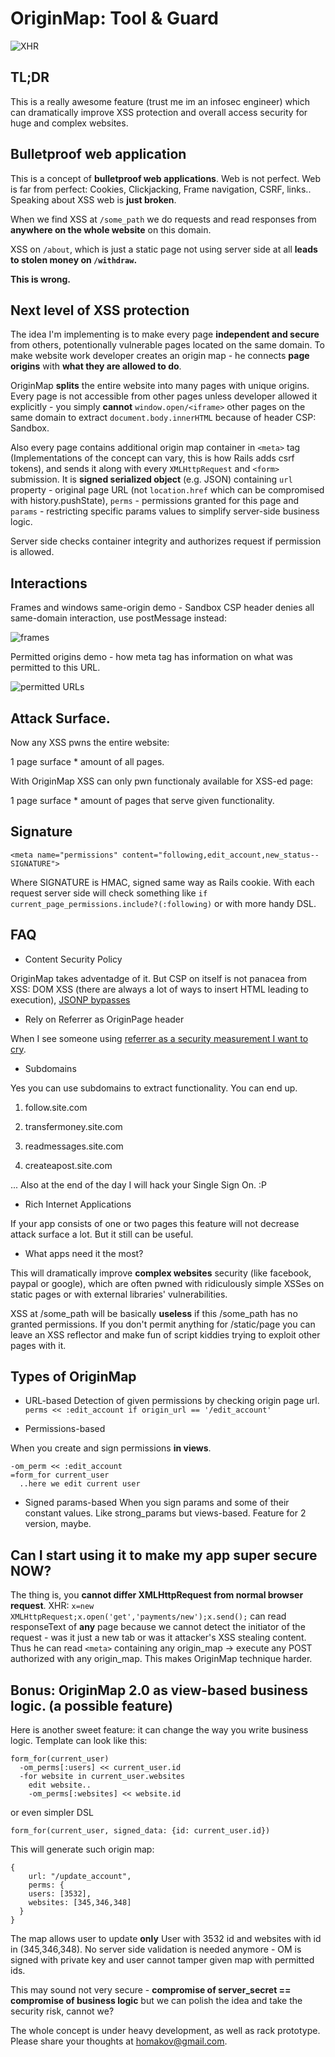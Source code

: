 # OriginMap: Tool & Guard

![XHR](http://f.cl.ly/items/0y3n0a3C261X2Y3X1V2q/demo%20\(1\).png)

## TL;DR
This is a really awesome feature (trust me im an infosec engineer) which can dramatically improve XSS protection and overall access security for huge and complex websites. 

## Bulletproof web application
This is a concept of **bulletproof web applications**. Web is not perfect. Web is far from perfect: Cookies, Clickjacking, Frame navigation, CSRF,  links..
Speaking about XSS web is **just broken**.

When we find XSS at `/some_path` we do requests and read responses from **anywhere on the whole website** on this domain. 

XSS on `/about`, which is just a static page not using server side at all **leads to stolen money on `/withdraw`.**

**This is wrong.**
## Next level of XSS protection
The idea I'm implementing is to make every page **independent and secure** from others, potentionally vulnerable pages located on the same domain. To make website work developer creates an origin map - he connects **page origins** with **what they are allowed to do**. 

OriginMap **splits** the entire website into many pages with unique origins. Every page is not accessible from other pages unless developer allowed it explicitly - you simply **cannot** `window.open/<iframe>` other pages on the same domain to extract `document.body.innerHTML` because of header CSP: Sandbox.

Also every page contains additional origin map container in `<meta>` tag (Implementations of the concept can vary, this is how Rails adds csrf tokens), and sends it along with every `XMLHttpRequest` and `<form>` submission. It is **signed serialized object** (e.g. JSON)  containing `url` property - original page URL (not `location.href` which can be compromised with history.pushState), `perms` - permissions granted for this page and `params` - restricting specific params values to simplify server-side business logic. 

Server side checks container integrity and authorizes request if permission is allowed.

## Interactions

Frames and windows same-origin demo - Sandbox CSP header denies all same-domain interaction, use postMessage instead:

![frames](http://f.cl.ly/items/3i152w2l243d2W1r0K3P/sameorig.png)

Permitted origins demo - how meta tag has information on what was permitted to this URL.

![permitted URLs](http://f.cl.ly/items/2s2B060O1d0N1D3b0U1B/somthn%20\(1\).png)

## Attack Surface.
Now any XSS pwns the entire website:

1 page surface * amount of all pages.

With OriginMap XSS can only pwn functionaly available for XSS-ed page: 

1 page surface * amount of pages that serve given functionality.

## Signature
```
<meta name="permissions" content="following,edit_account,new_status--SIGNATURE">
```
Where SIGNATURE is HMAC, signed same way as Rails cookie.
With each request server side will check something like `if current_page_permissions.include?(:following)` or with more handy DSL.


## FAQ
* Content Security Policy

OriginMap takes adventadge of it. But CSP on itself is not panacea from XSS: DOM XSS (there are always a lot of ways to insert HTML leading to execution), [JSONP bypasses](http://homakov.blogspot.com/2013/02/are-you-sure-you-use-jsonp-properly.html)

* Rely on Referrer as OriginPage header

When I see someone using [referrer as a security measurement I want to cry](http://homakov.blogspot.com/2012/04/playing-with-referer-origin-disquscom.html).

* Subdomains

Yes you can use subdomains to extract functionality. You can end up.

1) follow.site.com

2) transfermoney.site.com

3) readmessages.site.com

4) createapost.site.com

... Also at the end of the day I will hack your Single Sign On. :P

* Rich Internet Applications

If your app consists of one or two pages this feature will not decrease attack surface a lot. But it still can be useful.

* What apps need it the most?

This will dramatically improve **complex websites** security (like facebook, paypal or google), which are often pwned with ridiculously simple XSSes on static pages or with external libraries' vulnerabilities.

XSS at /some_path will be basically **useless** if this /some_path has no granted permissions. If you don't permit anything for /static/page you can leave an XSS reflector and make fun of script kiddies trying to exploit other pages with it.

## Types of OriginMap

* URL-based
Detection of given permissions by checking origin page url. 
`perms << :edit_account if origin_url == '/edit_account'`

* Permissions-based

When you create and sign permissions **in views**.
```
-om_perm << :edit_account
=form_for current_user
  ..here we edit current user
```
* Signed params-based
When you sign params and some of their constant values. Like strong_params but views-based. Feature for 2 version, maybe.

## Can I start using it to make my app super secure NOW?
The thing is, you **cannot differ XMLHttpRequest from normal browser request**. XHR: 
`x=new XMLHttpRequest;x.open('get','payments/new');x.send();`
can read responseText of **any** page because we cannot detect the initiator of the request - was it just a new tab or was it attacker's XSS stealing content. Thus he can read `<meta>` containing any origin_map -> execute any POST authorized with any origin_map. This makes OriginMap technique harder. 



## Bonus: OriginMap 2.0 as view-based business logic. (a possible feature)
Here is another sweet feature: it can change the way you write business logic. Template can look like this:
```
form_for(current_user)
  -om_perms[:users] << current_user.id
  -for website in current_user.websites 
    edit website..
    -om_perms[:websites] << website.id
```
or even simpler DSL
```
form_for(current_user, signed_data: {id: current_user.id})
```

This will generate such origin map:
```
{
	url: "/update_account",
	perms: {
    users: [3532],
    websites: [345,346,348] 
  }
}
```
The map allows user to update **only** User with 3532 id and websites with id in (345,346,348). No server side validation is needed anymore - OM is signed with private key and user cannot tamper given map with permitted ids.

This may sound not very secure - **compromise of server_secret == compromise of business logic** but we can polish the idea and take the security risk, cannot we?

The whole concept is under heavy development, as well as rack prototype. Please share your thoughts at homakov@gmail.com. 



